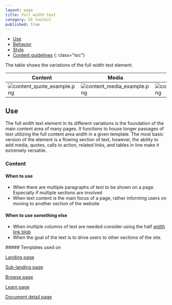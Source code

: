 ```yaml
---
layout: page
title: Full width text
category: UI toolkit
published: true
---
```


- [Use](#use)
- [Behavior](#behavior)
- [Style](#style)
- [Content guidelines](#content-guidelines)
 {: class="toc"}

<p>The table shows the variations of the full width text element.</p>

|Content|Media|Inset content|
---|---|---
|![content_quote_example.png]({{site.baseurl}}/static/img/content_quote_example.png)|![content_media_example.png]({{site.baseurl}}/static/img/content_media_example.png)|![content_inset_example.png]({{site.baseurl}}/static/img/content_inset_example.png)|


<h2 id="use">Use</h2>

<p>The full width text element in its different variations is the foundation of the main content area of many pages. It functions to house longer passages of text utilizing the full content area width in a given template. The most basic version of the element is a flowing section of text, however, the ability to add media, quotes, calls to action, related links, and tables in line make it extremely versatile. </p>

<div class="content-67 content-first">

### Content

#### When to use
* When there are multiple paragraphs of text to be shown on a page. Especially if multiple sections are involved
* When text content is the main focus of a page, rather informing users on moving to another section of the website


#### When to use something else
* When multiple columns of text are needed consider using the half [width link blob]()
* When the goal of the text is to drive users to other sections of the site.
</div>

<div class="content-33 content-last">
##### Templates used on

[Landing page]()

[Sub-landing page]()

[Browse page]()

[Learn page]()

[Document detail page]()

</div>

